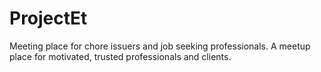 # ProjectEt
Meeting place for chore issuers and job seeking professionals. 
A meetup place for motivated, trusted professionals and clients. 
